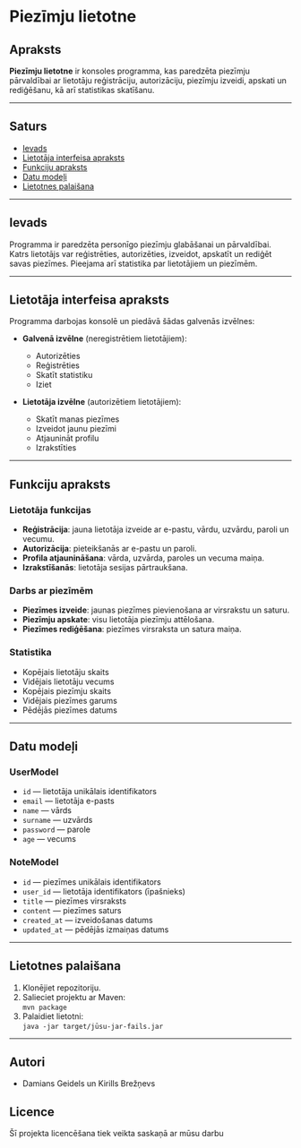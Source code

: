 # Piezīmju lietotne

## Apraksts

**Piezīmju lietotne** ir konsoles programma, kas paredzēta piezīmju pārvaldībai ar lietotāju reģistrāciju, autorizāciju, piezīmju izveidi, apskati un rediģēšanu, kā arī statistikas skatīšanu.

---

## Saturs

- [Ievads](#ievads)
- [Lietotāja interfeisa apraksts](#lietotāja-interfeisa-apraksts)
- [Funkciju apraksts](#funkciju-apraksts)
- [Datu modeļi](#datu-modeļi)
- [Lietotnes palaišana](#lietotnes-palaišana)

---

## Ievads

Programma ir paredzēta personīgo piezīmju glabāšanai un pārvaldībai. Katrs lietotājs var reģistrēties, autorizēties, izveidot, apskatīt un rediģēt savas piezīmes. Pieejama arī statistika par lietotājiem un piezīmēm.

---

## Lietotāja interfeisa apraksts

Programma darbojas konsolē un piedāvā šādas galvenās izvēlnes:

- **Galvenā izvēlne** (neregistrētiem lietotājiem):

  - Autorizēties
  - Reģistrēties
  - Skatīt statistiku
  - Iziet

- **Lietotāja izvēlne** (autorizētiem lietotājiem):
  - Skatīt manas piezīmes
  - Izveidot jaunu piezīmi
  - Atjaunināt profilu
  - Izrakstīties

---

## Funkciju apraksts

### Lietotāja funkcijas

- **Reģistrācija**: jauna lietotāja izveide ar e-pastu, vārdu, uzvārdu, paroli un vecumu.
- **Autorizācija**: pieteikšanās ar e-pastu un paroli.
- **Profila atjaunināšana**: vārda, uzvārda, paroles un vecuma maiņa.
- **Izrakstīšanās**: lietotāja sesijas pārtraukšana.

### Darbs ar piezīmēm

- **Piezīmes izveide**: jaunas piezīmes pievienošana ar virsrakstu un saturu.
- **Piezīmju apskate**: visu lietotāja piezīmju attēlošana.
- **Piezīmes rediģēšana**: piezīmes virsraksta un satura maiņa.

### Statistika

- Kopējais lietotāju skaits
- Vidējais lietotāju vecums
- Kopējais piezīmju skaits
- Vidējais piezīmes garums
- Pēdējās piezīmes datums

---

## Datu modeļi

### UserModel

- `id` — lietotāja unikālais identifikators
- `email` — lietotāja e-pasts
- `name` — vārds
- `surname` — uzvārds
- `password` — parole
- `age` — vecums

### NoteModel

- `id` — piezīmes unikālais identifikators
- `user_id` — lietotāja identifikators (īpašnieks)
- `title` — piezīmes virsraksts
- `content` — piezīmes saturs
- `created_at` — izveidošanas datums
- `updated_at` — pēdējās izmaiņas datums

---

## Lietotnes palaišana

1. Klonējiet repozitoriju.
2. Salieciet projektu ar Maven:  
   `mvn package`
3. Palaidiet lietotni:  
   `java -jar target/jūsu-jar-fails.jar`

---

## Autori

- Damians Geidels un Kirills Brežņevs

## Licence

Šī projekta licencēšana tiek veikta saskaņā ar mūsu darbu
